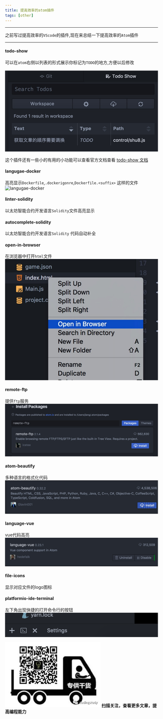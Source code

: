 ```yaml
---
title: 提高效率的atom插件
tags: [other]
---
```

----------------------------------------------

之前写过提高效率的`VScode`的插件,现在来总结一下提高效率的`Atom`插件

--------------------------------------------

<!--more-->

#### todo-show

可以在`atom`右侧以列表的形式展示你标记为`TODO`的地方,方便以后修改

![todo_show](/images/提高效率的atom插件/todo_show.jpg)

这个插件还有一些小的有用的小功能可以查看官方文档查看 [todo-show 文档](https://atom.io/packages/todo-show)

#### langugae-docker

高亮显示`Dockerfile`,`.dockerigonre`,`Dockerfile.<suffix>` 这样的文件
![langugae-docker](/images/提高效率的atom插件/langugae_docker.jpg)

#### linter-solidity

以太坊智能合约开发语言`Solidity`文件高亮显示

#### autocomplete-solidity

以太坊智能合约开发语言`Solidity` 代码自动补全

#### open-in-browser

在浏览器中打开`html`文件
![open-in-browser](/images/提高效率的atom插件/open-in-browser.jpg)

#### remote-ftp

提供`ftp`服务
![remote-ftp](/images/atom配置ftp服务/ftp_install.jpg)

#### atom-beautify

多种语言的格式化代码
![atom-beautify](/images/提高效率的atom插件/atom-beautify.jpg)

#### language-vue

vue代码高亮
![language-vue](/images/提高效率的atom插件/language_vue.jpg)

#### file-icons

显示对应文件的logo图标

#### platformio-ide-terminal

左下角出现快捷的打开命令行的按钮
![platformio-ide-terminal](/images/提高效率的atom插件/platformio_ide_terminale.png)

![alt](/images/Wechatcode.jpg)
**扫描关注，查看更多文章，提高编程能力**